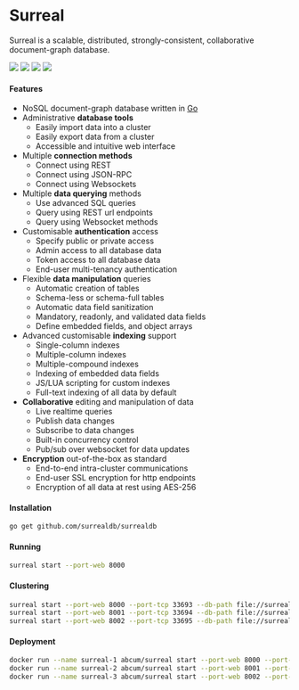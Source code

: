 # Surreal

Surreal is a scalable, distributed, strongly-consistent, collaborative document-graph database.

[![](https://img.shields.io/badge/status-alpha-ff00bb.svg?style=flat-square)](https://github.com/surrealdb/surrealdb) [![](https://img.shields.io/badge/godoc-reference-blue.svg?style=flat-square)](https://godoc.org/github.com/surrealdb/surrealdb) [![](https://goreportcard.com/badge/github.com/surrealdb/surrealdb?style=flat-square)](https://goreportcard.com/report/github.com/surrealdb/surrealdb) [![](https://img.shields.io/badge/license-Apache_License_2.0-00bfff.svg?style=flat-square)](https://github.com/surrealdb/surrealdb) 

#### Features

- NoSQL document-graph database written in [Go](http://golang.org)
- Administrative **database tools**
	- Easily import data into a cluster
	- Easily export data from a cluster
	- Accessible and intuitive web interface
- Multiple **connection methods**
	- Connect using REST
	- Connect using JSON-RPC
	- Connect using Websockets
- Multiple **data querying** methods
	- Use advanced SQL queries
	- Query using REST url endpoints
	- Query using Websocket methods
- Customisable **authentication** access
	- Specify public or private access
	- Admin access to all database data
	- Token access to all database data
	- End-user multi-tenancy authentication
- Flexible **data manipulation** queries
	- Automatic creation of tables
	- Schema-less or schema-full tables
	- Automatic data field sanitization
	- Mandatory, readonly, and validated data fields
	- Define embedded fields, and object arrays
- Advanced customisable **indexing** support
	- Single-column indexes
    - Multiple-column indexes
    - Multiple-compound indexes
	- Indexing of embedded data fields
	- JS/LUA scripting for custom indexes
	- Full-text indexing of all data by default
- **Collaborative** editing and manipulation of data
	- Live realtime queries
	- Publish data changes
	- Subscribe to data changes
	- Built-in concurrency control
	- Pub/sub over websocket for data updates
- **Encryption** out-of-the-box as standard
	- End-to-end intra-cluster communications
	- End-user SSL encryption for http endpoints
	- Encryption of all data at rest using AES-256

#### Installation

```bash
go get github.com/surrealdb/surrealdb
```

#### Running

```bash
surreal start --port-web 8000
```

#### Clustering

```bash
surreal start --port-web 8000 --port-tcp 33693 --db-path file://surreal-1.db --join localhost:33693 --log-level debug
surreal start --port-web 8001 --port-tcp 33694 --db-path file://surreal-2.db --join localhost:33693 --log-level debug
surreal start --port-web 8002 --port-tcp 33695 --db-path file://surreal-3.db --join localhost:33693 --log-level debug
```

#### Deployment

```bash
docker run --name surreal-1 abcum/surreal start --port-web 8000 --port-tcp 33693 --join localhost:33693 --log-level debug
docker run --name surreal-2 abcum/surreal start --port-web 8001 --port-tcp 33694 --join localhost:33693 --log-level debug
docker run --name surreal-3 abcum/surreal start --port-web 8002 --port-tcp 33695 --join localhost:33693 --log-level debug
```
